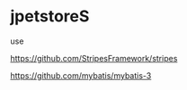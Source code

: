 # jpetstoreS

use 

https://github.com/StripesFramework/stripes 


https://github.com/mybatis/mybatis-3
